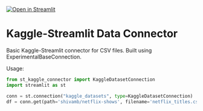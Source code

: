 [![Open in Streamlit](https://static.streamlit.io/badges/streamlit_badge_black_white.svg)](https://kaggle-data-connector.streamlit.app/)

# Kaggle-Streamlit Data Connector
Basic Kaggle-Streamlit connector for CSV files. Built using ExperimentalBaseConnection.

Usage:
```python
from st_kaggle_connector import KaggleDatasetConnection
import streamlit as st

conn = st.connection("kaggle_datasets", type=KaggleDatasetConnection)
df = conn.get(path='shivamb/netflix-shows', filename='netflix_titles.csv', ttl=3600)
```
